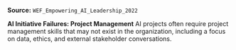 **Source:** `WEF_Empowering_AI_Leadership_2022`

**AI Initiative Failures: Project Management**
AI projects often require project management skills that may not exist in the organization, including a focus on data, ethics, and external stakeholder conversations.
